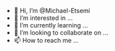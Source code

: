 - 👋 Hi, I’m @Michael-Etsemi
- 👀 I’m interested in ...
- 🌱 I’m currently learning ...
- 💞️ I’m looking to collaborate on ...
- 📫 How to reach me ...

<!---
Michael-Etsemi/Michael-Etsemi is a ✨ special ✨ repository because its `README.md` (this file) appears on your GitHub profile.
You can click the Preview link to take a look at your changes.
--->
